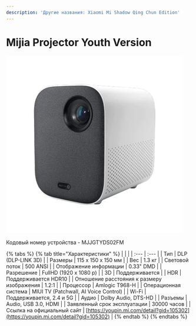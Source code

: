 ```yaml
---
description: 'Другие названия: Xiaomi Mi Shadow Qing Chun Edition'
---
```


# Mijia Projector Youth Version

![Mijia Projection Laser Youth Edition](../../.gitbook/assets/1.webp)

Кодовый номер устройства - MJJGTYDS02FM

{% tabs %}
{% tab title="Характеристики" %}
|  |  |
| :--- | :--- |
| Тип | DLP \(DLP-LINK 3D\) |
| Размеры | 115 х 150 х 150 мм |
| Вес | 1.3 кг |
| Световой поток | 500 ANSI |
| Отображение информации | 0.33" DMD |
| Разрешение | FullHD \(1920 x 1080 p\) |
| 3D | Поддерживается |
| HDR | Поддерживается HDR10 |
| Отношение расстояния к размеру изображения | 1.2:1 |
| Процессор | Amlogic T968-H |
| Операционная система | MIUI TV \(Patchwall, AI Voice Control\) |
| Wi-Fi | Поддерживается, 2.4 и 5G |
| Аудио | Dolby Audio, DTS-HD |
| Разъемы | Audio, USB 3.0, HDMI |
| Заявленный срок эксплуатации | 30000 часов |
| Ссылка на официальный сайт | [https://youpin.mi.com/detail?gid=105302](https://youpin.mi.com/detail?gid=105302) |
{% endtab %}
{% endtabs %}

